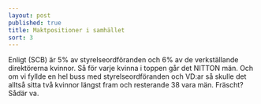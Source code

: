 ```yaml
---
layout: post
published: true
title: Maktpositioner i samhället
sort: 3
---
```




Enligt (SCB) är 5% av styrelseordföranden och 6% av de verkställande direktörerna kvinnor. Så för varje kvinna i toppen går det NITTON män. Och om vi fyllde en hel buss med styrelseordföranden och VD:ar så skulle det alltså sitta två kvinnor längst fram och resterande 38 vara män. Fräscht? Sådär va.
